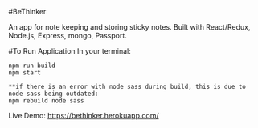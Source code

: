 #BeThinker

An app for note keeping and storing sticky notes. Built with React/Redux, Node.js, Express, mongo, Passport. 

#To Run Application
In your terminal:
```
npm run build
npm start

**if there is an error with node sass during build, this is due to node sass being outdated:
npm rebuild node sass
```

Live Demo: https://bethinker.herokuapp.com/
